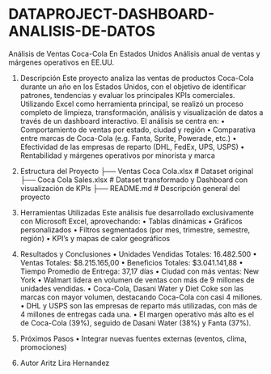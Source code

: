 # DATAPROJECT-DASHBOARD-ANALISIS-DE-DATOS
Análisis de Ventas Coca-Cola En Estados Unidos
Análisis anual de ventas y márgenes operativos en EE.UU.
1.	Descripción
Este proyecto analiza las ventas de productos Coca-Cola durante un año en los Estados Unidos, con el objetivo de identificar patrones, tendencias y evaluar los principales KPIs comerciales. Utilizando Excel como herramienta principal, se realizó un proceso completo de limpieza, transformación, análisis y visualización de datos a través de un dashboard interactivo.
El análisis se centra en:
•	Comportamiento de ventas por estado, ciudad y región
•	Comparativa entre marcas de Coca-Cola (e.g. Fanta, Sprite, Powerade, etc.)
•	Efectividad de las empresas de reparto (DHL, FedEx, UPS, USPS)
•	Rentabilidad y márgenes operativos por minorista y marca
2.	Estructura del Proyecto
├── Ventas Coca Cola.xlsx        # Dataset original
├── Coca Cola Sales.xlsx         # Dataset transformado y Dashboard con visualización de KPIs
├── README.md                    # Descripción general del proyecto

3.	Herramientas Utilizadas
Este análisis fue desarrollado exclusivamente con Microsoft Excel, aprovechando:
•	Tablas dinámicas
•	Gráficos personalizados
•	Filtros segmentados (por mes, trimestre, semestre, región)
•	KPI’s y mapas de calor geográficos

4.	Resultados y Conclusiones
•	Unidades Vendidas Totales: 16.482.500
•	Ventas Totales: $8.215.165,00
•	Beneficios Totales: $3.041.141,88
•	Tiempo Promedio de Entrega: 37,17 días
•	Ciudad con más ventas: New York
•	Walmart lidera en volumen de ventas con más de 9 millones de unidades vendidas.
•	Coca-Cola, Dasani Water y Diet Coke son las marcas con mayor volumen, destacando Coca-Cola con casi 4 millones.
•	DHL y USPS son las empresas de reparto más utilizadas, con más de 4 millones de entregas cada una.
•	El margen operativo más alto es el de Coca-Cola (39%), seguido de Dasani Water (38%) y Fanta (37%).
5.	Próximos Pasos
•	Integrar nuevas fuentes externas (eventos, clima, promociones)
6.	Autor
Aritz Lira Hernandez



